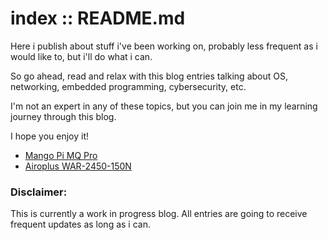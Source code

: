 # index :: README.md

Here i publish about stuff i've been working on, probably less frequent as i would like to, but i'll do what i can.

So go ahead, read and relax with this blog entries talking about OS, networking, embedded programming, cybersecurity, etc.

I'm not an expert in any of these topics, but you can join me in my learning journey through this blog.

I hope you enjoy it! 
- [Mango Pi MQ Pro](blog/mangopimqpro.html)
- [Airoplus WAR-2450-150N](blog/airoplus-warrior.md)

### Disclaimer:
This is currently a work in progress blog. All entries are going to receive frequent updates as long as i can.
